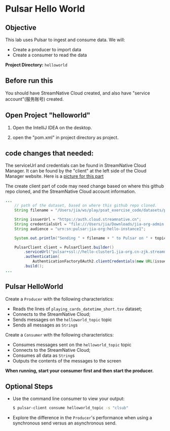 # Pulsar Hello World

## Objective

This lab uses Pulsar to ingest and consume data. We will:    

* Create a producer to import data
* Create a consumer to read the data

**Project Directory:** `helloworld`

## Before run this

You should have StreamNative Cloud created, and also have "service account"(服务账号) created.

## Open Project "helloworld"

  1. Open the IntelliJ IDEA on the desktop.

  2. open the "pom.xml" in project directory as project.


## code changes that needed:

The serviceUrl and credentials can be found in StreamNative Cloud Manager.  It can be found by the "client" at the left side of the Cloud Manager website.
Here is a [picture for this part](./client_config.png)

The create client part of code may need change based on where this github repo cloned, and the StreamNative Cloud account information.

```java
...
    // path of the dataset, based on where this github repo cloned.
    String filename = "/Users/jia/ws/play/psat_exercise_code/datasets/playing_cards_datetime_short.tsv";

    String issuerUrl = "https://auth.cloud.streamnative.cn";
    String credentialsUrl = "file:///Users/jia/Downloads/jia-org-admin.json";
    String audience = "urn:sn:pulsar:jia-org:hello-instance1";

    System.out.println("Sending " + filename + " to Pulsar on " + topicName);

    PulsarClient client = PulsarClient.builder()
        .serviceUrl("pulsar+ssl://hello-cluster1.jia-org.cn-zjk.streamnative.ali.snpulsar.cn:6651")
        .authentication(
            AuthenticationFactoryOAuth2.clientCredentials(new URL(issuerUrl), new URL(credentialsUrl), audience))
        .build();
...
```

## Pulsar HelloWorld

Create a `Producer` with the following characteristics:

* Reads the lines of `playing_cards_datetime_short.tsv` dataset;
* Connects to the StreamNative Cloud;
* Sends messages on the `helloworld_topic` topic
* Sends all messages as `String`s

Create a `Consumer` with the following characteristics:

* Consumes messages sent on the `helloworld_topic` topic
* Connects to the StreamNative Cloud;
* Consumes all data as `String`s
* Outputs the contents of the messages to the screen

**When running, start your consumer first and then start the producer.**

## Optional Steps

* Use the command line consumer to view your output:

    ```bash
    $ pulsar-client consume helloworld_topic -s "clsub"
    ```
* Explore the difference in the `Producer`'s performance when using a synchronous send versus an asynchronous send.
